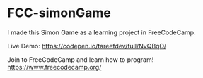 # FCC-simonGame
I made this Simon Game as a learning project in FreeCodeCamp.

Live Demo: https://codepen.io/tareefdev/full/NvQBqO/

Join to FreeCodeCamp and learn how to program! https://www.freecodecamp.org/
